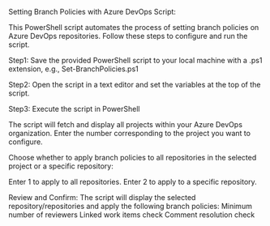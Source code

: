 Setting Branch Policies with Azure DevOps Script:

This PowerShell script automates the process of setting branch policies on Azure DevOps repositories. Follow these steps to configure and run the script.

Step1: Save the provided PowerShell script to your local machine with a .ps1 extension, e.g., Set-BranchPolicies.ps1

Step2: Open the script in a text editor and set the variables at the top of the script.

Step3: Execute the script in PowerShell



The script will fetch and display all projects within your Azure DevOps organization. Enter the number corresponding to the project you want to configure. 

Choose whether to apply branch policies to all repositories in the selected project or a specific repository:

Enter 1 to apply to all repositories.
Enter 2 to apply to a specific repository.

Review and Confirm: The script will display the selected repository/repositories and apply the following branch policies:
Minimum number of reviewers
Linked work items check
Comment resolution check
